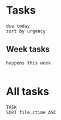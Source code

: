  
# Tasks
```tasks
due today
sort by urgency
```

## Week tasks
```tasks
happens this week
```
```
```

# All tasks

```dataview
TASK
SORT file.ctime ASC
```
